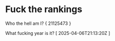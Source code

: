 # Fuck the rankings

Who the hell am I?
{ 21125473 }

What fucking year is it?
[ 2025-04-06T21:13:20Z ]
